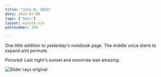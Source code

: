 ```yaml
---
title: "July 8, 2024"
date: 2024-07-08
tags: ['1min']
layout: minute.njk
postnumber: 190

---	
```


One little addition to yesterday's notebook page. The middle voice starts to expand and permute.

Pictured: Last night's sunset and moonrise was amazing.

![Slider rays original](/main/img/1min/190-2.png)